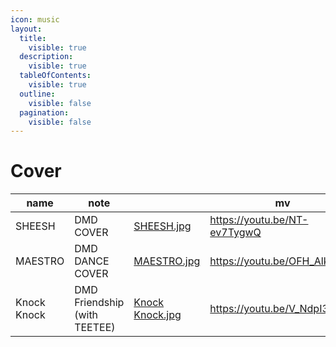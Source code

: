```yaml
---
icon: music
layout:
  title:
    visible: true
  description:
    visible: true
  tableOfContents:
    visible: true
  outline:
    visible: false
  pagination:
    visible: false
---
```


# Cover

<table data-column-title-hidden data-view="cards"><thead><tr><th>name</th><th>note</th><th data-hidden data-card-cover data-type="files"></th><th data-hidden data-type="content-ref">mv</th></tr></thead><tbody><tr><td>SHEESH</td><td>DMD COVER</td><td><a href="../.gitbook/assets/SHEESH.jpg">SHEESH.jpg</a></td><td><a href="https://youtu.be/NT-ev7TygwQ">https://youtu.be/NT-ev7TygwQ</a></td></tr><tr><td>MAESTRO</td><td>DMD DANCE COVER</td><td><a href="../.gitbook/assets/MAESTRO.jpg">MAESTRO.jpg</a></td><td><a href="https://youtu.be/OFH_Alk1rUQ">https://youtu.be/OFH_Alk1rUQ</a></td></tr><tr><td>Knock Knock</td><td>DMD Friendship (with TEETEE)</td><td><a href="../.gitbook/assets/Knock Knock.jpg">Knock Knock.jpg</a></td><td><a href="https://youtu.be/V_NdpI3bCHE">https://youtu.be/V_NdpI3bCHE</a></td></tr></tbody></table>
